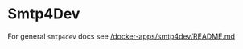 # Smtp4Dev

For general `smtp4dev` docs see [/docker-apps/smtp4dev/README.md](../../../../docker-apps/smtp4dev/README.md)
